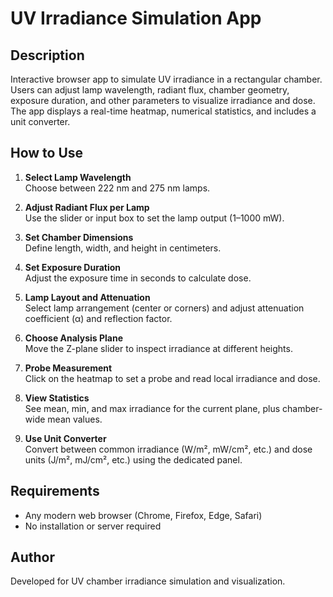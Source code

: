# UV Irradiance Simulation App

## Description
Interactive browser app to simulate UV irradiance in a rectangular chamber. Users can adjust lamp wavelength, radiant flux, chamber geometry, exposure duration, and other parameters to visualize irradiance and dose. The app displays a real-time heatmap, numerical statistics, and includes a unit converter.

## How to Use
1. **Select Lamp Wavelength**  
   Choose between 222 nm and 275 nm lamps.

2. **Adjust Radiant Flux per Lamp**  
   Use the slider or input box to set the lamp output (1–1000 mW).

3. **Set Chamber Dimensions**  
   Define length, width, and height in centimeters.

4. **Set Exposure Duration**  
   Adjust the exposure time in seconds to calculate dose.

5. **Lamp Layout and Attenuation**  
   Select lamp arrangement (center or corners) and adjust attenuation coefficient (α) and reflection factor.

6. **Choose Analysis Plane**  
   Move the Z-plane slider to inspect irradiance at different heights.

7. **Probe Measurement**  
   Click on the heatmap to set a probe and read local irradiance and dose.

8. **View Statistics**  
   See mean, min, and max irradiance for the current plane, plus chamber-wide mean values.

9. **Use Unit Converter**  
   Convert between common irradiance (W/m², mW/cm², etc.) and dose units (J/m², mJ/cm², etc.) using the dedicated panel.

## Requirements
- Any modern web browser (Chrome, Firefox, Edge, Safari)
- No installation or server required

## Author
Developed for UV chamber irradiance simulation and visualization.
